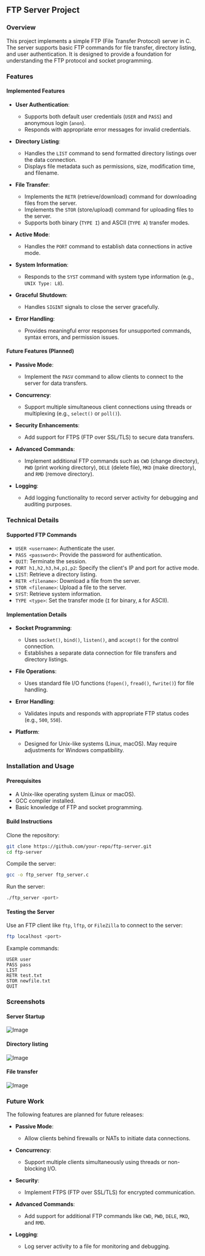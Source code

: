 ## FTP Server Project

### Overview
This project implements a simple FTP (File Transfer Protocol) server in C. The server supports basic FTP commands for file transfer, directory listing, and user authentication. It is designed to provide a foundation for understanding the FTP protocol and socket programming.

### Features
#### Implemented Features
- **User Authentication**:
  - Supports both default user credentials (`USER` and `PASS`) and anonymous login (`anon`).
  - Responds with appropriate error messages for invalid credentials.
  
- **Directory Listing**:
  - Handles the `LIST` command to send formatted directory listings over the data connection.
  - Displays file metadata such as permissions, size, modification time, and filename.
  
- **File Transfer**:
  - Implements the `RETR` (retrieve/download) command for downloading files from the server.
  - Implements the `STOR` (store/upload) command for uploading files to the server.
  - Supports both binary (`TYPE I`) and ASCII (`TYPE A`) transfer modes.
  
- **Active Mode**:
  - Handles the `PORT` command to establish data connections in active mode.
  
- **System Information**:
  - Responds to the `SYST` command with system type information (e.g., `UNIX Type: L8`).
  
- **Graceful Shutdown**:
  - Handles `SIGINT` signals to close the server gracefully.
  
- **Error Handling**:
  - Provides meaningful error responses for unsupported commands, syntax errors, and permission issues.
  
#### Future Features (Planned)
- **Passive Mode**:
  - Implement the `PASV` command to allow clients to connect to the server for data transfers.
  
- **Concurrency**:
  - Support multiple simultaneous client connections using threads or multiplexing (e.g., `select()` or `poll()`).
  
- **Security Enhancements**:
  - Add support for FTPS (FTP over SSL/TLS) to secure data transfers.
  
- **Advanced Commands**:
  - Implement additional FTP commands such as `CWD` (change directory), `PWD` (print working directory), `DELE` (delete file), `MKD` (make directory), and `RMD` (remove directory).
  
- **Logging**:
  - Add logging functionality to record server activity for debugging and auditing purposes.
  
### Technical Details
#### Supported FTP Commands
- `USER <username>`: Authenticate the user.
- `PASS <password>`: Provide the password for authentication.
- `QUIT`: Terminate the session.
- `PORT h1,h2,h3,h4,p1,p2`: Specify the client's IP and port for active mode.
- `LIST`: Retrieve a directory listing.
- `RETR <filename>`: Download a file from the server.
- `STOR <filename>`: Upload a file to the server.
- `SYST`: Retrieve system information.
- `TYPE <type>`: Set the transfer mode (`I` for binary, `A` for ASCII).

#### Implementation Details
- **Socket Programming**:
  - Uses `socket()`, `bind()`, `listen()`, and `accept()` for the control connection.
  - Establishes a separate data connection for file transfers and directory listings.
  
- **File Operations**:
  - Uses standard file I/O functions (`fopen()`, `fread()`, `fwrite()`) for file handling.
  
- **Error Handling**:
  - Validates inputs and responds with appropriate FTP status codes (e.g., `500`, `550`).
  
- **Platform**:
  - Designed for Unix-like systems (Linux, macOS). May require adjustments for Windows compatibility.
  
### Installation and Usage
#### Prerequisites
- A Unix-like operating system (Linux or macOS).
- GCC compiler installed.
- Basic knowledge of FTP and socket programming.

#### Build Instructions
Clone the repository:
```bash
git clone https://github.com/your-repo/ftp-server.git
cd ftp-server
```

Compile the server:
```bash
gcc -o ftp_server ftp_server.c
```

Run the server:
```bash
./ftp_server <port>
```

#### Testing the Server
Use an FTP client like `ftp`, `lftp`, or `FileZilla` to connect to the server:
```bash
ftp localhost <port>
```

Example commands:
```
USER user
PASS pass
LIST
RETR test.txt
STOR newfile.txt
QUIT
```

### Screenshots
#### Server Startup
![Image](./images/start.png)

#### Directory listing
![Image](./images/ls.png)

#### File transfer
![Image](./images/transfer.png)

### Future Work
The following features are planned for future releases:
- **Passive Mode**:
  - Allow clients behind firewalls or NATs to initiate data connections.
  
- **Concurrency**:
  - Support multiple clients simultaneously using threads or non-blocking I/O.
  
- **Security**:
  - Implement FTPS (FTP over SSL/TLS) for encrypted communication.
  
- **Advanced Commands**:
  - Add support for additional FTP commands like `CWD`, `PWD`, `DELE`, `MKD`, and `RMD`.
  
- **Logging**:
  - Log server activity to a file for monitoring and debugging.
